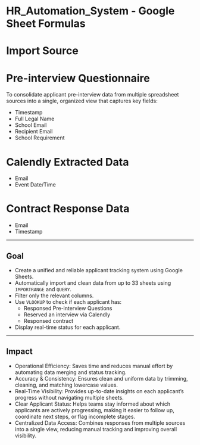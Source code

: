 # HR_Automation_System - Google Sheet Formulas 

# Import Source

# Pre-interview Questionnaire 

To consolidate applicant pre-interview data from multiple spreadsheet sources into a single, organized view that captures key fields:
- Timestamp
- Full Legal Name
- School Email
- Recipient Email
- School Requirement

# Calendly Extracted Data
- Email
- Event Date/Time
  
# Contract Response Data
- Email
- Timestamp

---

## Goal
- Create a unified and reliable applicant tracking system using Google Sheets.
- Automatically import and clean data from up to 33 sheets using `IMPORTRANGE` and `QUERY`.
- Filter only the relevant columns.
- Use `VLOOKUP` to check if each applicant has:
  - Responsed Pre-interview Questions
  - Reserved an interview via Calendly
  - Responsed contract
- Display real-time status for each applicant.

---

## Impact
- Operational Efficiency: Saves time and reduces manual effort by automating data merging and status tracking.
- Accuracy & Consistency: Ensures clean and uniform data by trimming, cleaning, and matching lowercase values.
- Real-Time Visibility: Provides up-to-date insights on each applicant’s progress without navigating multiple sheets.
- Clear Applicant Status: Helps teams stay informed about which applicants are actively progressing, making it easier to follow up, coordinate next steps, or flag incomplete stages.
- Centralized Data Access: Combines responses from multiple sources into a single view, reducing manual tracking and improving overall visibility.

